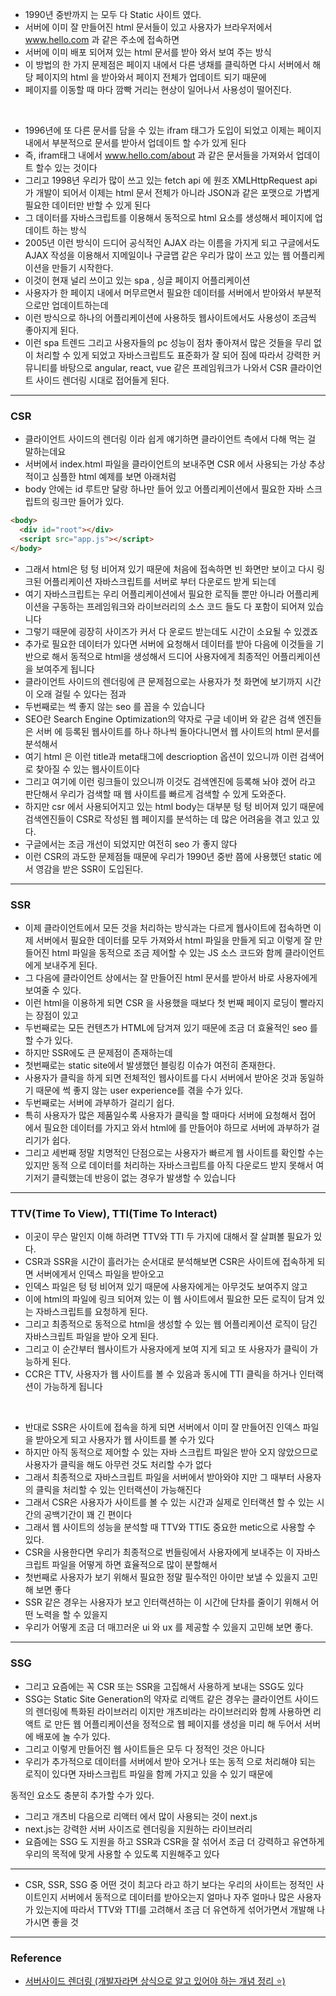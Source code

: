 - 1990년 중반까지 는 모두 다 Static 사이트 였다.
- 서버에 이미 잘 만들어진 html 문서들이 있고 사용자가 브라우저에서 www.hello.com 과 같은 주소에 접속하면
- 서버에 이미 배포 되어져 있는 html 문서를 받아 와서 보여 주는 방식
- 이 방법의 한 가지 문제점은 페이지 내에서 다른 냉채를 클릭하면 다시 서버에서 해당 페이지의 html 을 받아와서 페이지 전체가 업데이트 되기 때문에
- 페이지를 이동할 때 마다 깜빡 거리는 현상이 일어나서 사용성이 떨어진다.

<br/>

- 1996년에 또 다른 문서를 담을 수 있는 ifram 태그가 도입이 되었고 이제는 페이지 내에서 부분적으로 문서를 받아서 업데이트 할 수가 있게 된다
- 즉, ifram태그 내에서 www.hello.com/about 과 같은 문서들을 가져와서 업데이트 할수 있는 것이다
- 그리고 1998년 우리가 많이 쓰고 있는 fetch api 에 원조 XMLHttpRequest api 가 개발이 되어서 이제는 html 문서 전체가 아니라 JSON과 같은 포맷으로 가볍게 필요한 데이터만 반할 수 있게 된다
- 그 데이터를 자바스크립트를 이용해서 동적으로 html 요소를 생성해서 페이지에 업데이트 하는 방식
- 2005년 이런 방식이 드디어 공식적인 AJAX 라는 이름을 가지게 되고 구글에서도 AJAX 작성을 이용해서 지메일이나 구글맵 같은 우리가 많이 쓰고 있는 웹 어플리케이션을 만들기 시작한다.
- 이것이 현재 널리 쓰이고 있는 spa , 싱글 페이지 어플리케이션
- 사용자가 한 페이지 내에서 머무르면서 필요한 데이터를 서버에서 받아와서 부분적으로만 업데이트하는데
- 이런 방식으로 하나의 어플리케이션에 사용하듯 웹사이트에서도 사용성이 조금씩 좋아지게 된다.
- 이런 spa 트렌드 그리고 사용자들의 pc 성능이 점차 좋아져서 많은 것들을 무리 없이 처리할 수 있게 되었고 자바스크립트도 표준화가 잘 되어 짐에 따라서 강력한 커뮤니티를 바탕으로 angular, react, vue 같은 프레임워크가 나와서 CSR 클라이언트 사이드 렌더링 시대로 접어들게 된다.

---

### CSR

- 클라이언트 사이드의 렌더링 이라 쉽게 얘기하면 클라이언트 측에서 다해 먹는 걸 말하는데요
- 서버에서 index.html 파일을 클라이언트의 보내주면 CSR 에서 사용되는 가상 추상적이고 심플한 html 예제를 보면 아래처럼
- body 안에는 id 루트만 달랑 하나만 들어 있고 어플리케이션에서 필요한 자바 스크립트의 링크만 들어가 있다.

```html
<body>
  <div id="root"></div>
  <script src="app.js"></script>
</body>
```

- 그래서 html은 텅 텅 비어져 있기 때문에 처음에 접속하면 빈 화면만 보이고 다시 링크된 어플리케이션 자바스크립트를 서버로 부터 다운로드 받게 되는데
- 여기 자바스크립트는 우리 어플리케이션에서 필요한 로직들 뿐만 아니라 어플리케이션을 구동하는 프레임워크와 라이브러리의 소스 코드 들도 다 포함이 되어져 있습니다
- 그렇기 때문에 굉장히 사이즈가 커서 다 운로드 받는데도 시간이 소요될 수 있겠죠
- 추가로 필요한 데이터가 있다면 서버에 요청해서 데이터를 받아 다음에 이것들을 기반으로 해서 동적으로 html을 생성해서 드디어 사용자에게 최종적인 어플리케이션을 보여주게 됩니다
- 클라이언트 사이드의 렌더링에 큰 문제점으로는 사용자가 첫 화면에 보기까지 시간이 오래 걸릴 수 있다는 점과
- 두번째로는 썩 좋지 않는 seo 를 꼽을 수 있습니다
- SEO란 Search Engine Optimization의 약자로 구글 네이버 와 같은 검색 엔진들은 서버 에 등록된 웹사이트를 하나 하나씩 돌아다니면서 웹 사이트의 html 문서를 분석해서
- 여기 html 은 이런 title과 meta태그에 descrioption 옵션이 있으니까 이런 검색어로 찾아질 수 있는 웹사이트이다
- 그리고 여기에 이런 링크들이 있으니까 이것도 검색엔진에 등록해 놔야 겠어 라고 판단해서 우리가 검색할 때 웹 사이트를 빠르게 검색할 수 있게 도와준다.
- 하지만 csr 에서 사용되어지고 있는 html body는 대부분 텅 텅 비어져 있기 때문에 검색엔진들이 CSR로 작성된 웹 페이지를 분석하는 데 많은 어려움을 겪고 있고 있다.
- 구글에서는 조금 개선이 되었지만 여전히 seo 가 좋지 않다
- 이런 CSR의 과도한 문제점들 때문에 우리가 1990년 중반 쯤에 사용했던 static 에서 영감을 받은 SSR이 도입된다.

---

### SSR

- 이제 클라이언트에서 모든 것을 처리하는 방식과는 다르게 웹사이트에 접속하면 이제 서버에서 필요한 데이터를 모두 가져와서 html 파일을 만들게 되고 이렇게 잘 만들어진 html 파일을 동적으로 조금 제어할 수 있는 JS 소스 코드와 함께 클라이언트에게 보내주게 된다.
- 그 다음에 클라이언트 상에서는 잘 만들어진 html 문서를 받아서 바로 사용자에게 보여줄 수 있다.
- 이런 html을 이용하게 되면 CSR 을 사용했을 때보다 첫 번째 페이지 로딩이 빨라지는 장점이 있고
- 두번째로는 모든 컨텐츠가 HTML에 담겨져 있기 때문에 조금 더 효율적인 seo 를 할 수가 있다.
- 하지만 SSR에도 큰 문제점이 존재하는데
- 첫번째로는 static site에서 발생했던 블링킹 이슈가 여전히 존재한다.
- 사용자가 클릭을 하게 되면 전체적인 웹사이트를 다시 서버에서 받아온 것과 동일하기 때문에 썩 좋지 않는 user experience를 겪을 수가 있다.
- 두번째로는 서버에 과부하가 걸리기 쉽다.
- 특히 사용자가 많은 제품일수록 사용자가 클릭을 할 때마다 서버에 요청해서 접어 에서 필요한 데이터를 가지고 와서 html에 를 만들어야 하므로 서버에 과부하가 걸리기가 쉽다.
- 그리고 세번째 정말 치명적인 단점으로는 사용자가 빠르게 웹 사이트를 확인할 수는 있지만 동적 으로 데이터를 처리하는 자바스크립트를 아직 다운로드 받지 못해서 여기저기 클릭했는데 반응이 없는 경우가 발생할 수 있습니다

---

### TTV(Time To View), TTI(Time To Interact)

- 이곳이 무슨 말인지 이해 하려면 TTV와 TTI 두 가지에 대해서 잘 살펴볼 필요가 있다.
- CSR과 SSR을 시간이 흘러가는 순서대로 분석해보면 CSR은 사이트에 접속하게 되면 서버에게서 인덱스 파일을 받아오고
- 인덱스 파일은 텅 텅 비어져 있기 때문에 사용자에게는 아무것도 보여주지 않고
- 이에 html의 파일에 링크 되어져 있는 이 웹 사이트에서 필요한 모든 로직이 담겨 있는 자바스크립트를 요청하게 된다.
- 그리고 최종적으로 동적으로 html을 생성할 수 있는 웹 어플리케이션 로직이 담긴 자바스크립트 파일을 받아 오게 된다.
- 그리고 이 순간부터 웹사이트가 사용자에게 보여 지게 되고 또 사용자가 클릭이 가능하게 된다.
- CCR은 TTV, 사용자가 웹 사이트를 볼 수 있음과 동시에 TTI 클릭을 하거나 인터랙션이 가능하게 됩니다

<br/>

- 반대로 SSR은 사이트에 접속을 하게 되면 서버에서 이미 잘 만들어진 인덱스 파일을 받아오게 되고 사용자가 웹 사이트를 볼 수가 있다
- 하지만 아직 동적으로 제어할 수 있는 자바 스크립트 파일은 받아 오지 않았으므로 사용자가 클릭을 해도 아무런 것도 처리할 수가 없다
- 그래서 최종적으로 자바스크립트 파일을 서버에서 받아와야 지만 그 때부터 사용자의 클릭을 처리할 수 있는 인터랙션이 가능해진다
- 그래서 CSR은 사용자가 사이트를 볼 수 있는 시간과 실제로 인터랙션 할 수 있는 시간의 공백기간이 꽤 긴 편이다
- 그래서 웹 사이트의 성능을 분석할 때 TTV와 TTI도 중요한 metic으로 사용할 수 있다.
- CSR을 사용한다면 우리가 최종적으로 번들링에서 사용자에게 보내주는 이 자바스크립트 파일을 어떻게 하면 효율적으로 많이 분할해서
- 첫번째로 사용자가 보기 위해서 필요한 정말 필수적인 아이만 보낼 수 있을지 고민해 보면 좋다
- SSR 같은 경우는 사용자가 보고 인터랙션하는 이 시간에 단차를 줄이기 위해서 어떤 노력을 할 수 있을지
- 우리가 어떻게 조금 더 매끄러운 ui 와 ux 를 제공할 수 있을지 고민해 보면 좋다.

---

### SSG

- 그리고 요즘에는 꼭 CSR 또는 SSR을 고집해서 사용하게 보내는 SSG도 있다
- SSG는 Static Site Generation의 약자로 리액트 같은 경우는 클라이언트 사이드의 렌더링에 특화된 라이브러리 이지만 개츠비라는 라이브러리와 함께 사용하면 리액트 로 만든 웹 어플리케이션을 정적으로 웹 페이지를 생성을 미리 해 두어서 서버에 배포에 놀 수가 있다.
- 그리고 이렇게 만들어진 웹 사이트들은 모두 다 정적인 것은 아니다
- 우리가 추가적으로 데이터를 서버에서 받아 오거나 또는 동적 으로 처리해야 되는 로직이 있다면 자바스크립트 파일을 함께 가지고 있을 수 있기 때문에

동적인 요소도 충분히 추가할 수가 있다.

- 그리고 개츠비 다음으로 리액터 에서 많이 사용되는 것이 next.js
- next.js는 강력한 서버 사이즈로 렌더링을 지원하는 라이브러리
- 요즘에는 SSG 도 지원을 하고 SSR과 CSR을 잘 섞어서 조금 더 강력하고 유연하게 우리의 목적에 맞게 사용할 수 있도록 지원해주고 있다

---

- CSR, SSR, SSG 중 어떤 것이 최고다 라고 하기 보다는 우리의 사이트는 정적인 사이트인지 서버에서 동적으로 데이터를 받아오는지 얼마나 자주 얼마나 많은 사용자가 있는지에 따라서 TTV와 TTI를 고려해서 조금 더 유연하게 섞어가면서 개발해 나가시면 좋을 것

---

### Reference

- [서버사이드 렌더링 (개발자라면 상식으로 알고 있어야 하는 개념 정리 ⭐️)
  ](https://www.youtube.com/watch?v=iZ9csAfU5Os)
